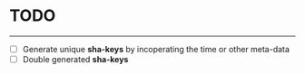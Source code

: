 # TODO
---

 - [ ] Generate unique **sha-keys** by incoperating the time or other meta-data
 - [ ] Double generated **sha-keys** 